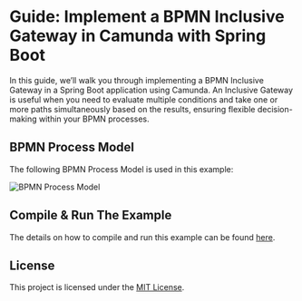 # Guide: Implement a BPMN Inclusive Gateway in Camunda with Spring Boot

In this guide, we’ll walk you through implementing a BPMN Inclusive Gateway in a Spring Boot application using Camunda. 
An Inclusive Gateway is useful when you need to evaluate multiple conditions and take one or more paths simultaneously 
based on the results, ensuring flexible decision-making within your BPMN processes.

## BPMN Process Model
The following BPMN Process Model is used in this example:

![BPMN Process Model](#)

## Compile & Run The Example
The details on how to compile and run this example can be found [here](#).

## License
This project is licensed under the [MIT License](../../LICENSE).


